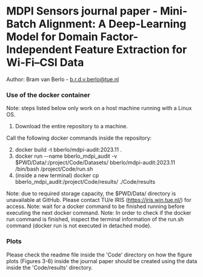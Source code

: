 # MDPI Sensors journal paper - Mini-Batch Alignment: A Deep-Learning Model for Domain Factor-Independent Feature Extraction for Wi-Fi–CSI Data
Author: Bram van Berlo - b.r.d.v.berlo@tue.nl

### Use of the docker container
Note: steps listed below only work on a host machine running with a Linux OS.

1) Download the entire repository to a machine.

Call the following docker commands inside the repository:

2) docker build -t bberlo/mdpi-audit:2023.11 .
3) docker run --name bberlo_mdpi_audit -v $PWD/Data/:/project/Code/Datasets/ bberlo/mdpi-audit:2023.11 /bin/bash /project/Code/run.sh
4) (inside a new terminal) docker cp bberlo_mdpi_audit:/project/Code/results/ ./Code/results

Note: due to required storage capacity, the $PWD/Data/ directory is unavailable at GitHub. Please contact TU/e IRIS (https://iris.win.tue.nl/) for access. 
Note: wait for a docker command to be finished running before executing the next docker command.
Note: In order to check if the docker run command is finished, inspect the terminal information of the run.sh command (docker run is not executed in detached mode).

### Plots

Please check the readme file inside the 'Code' directory on how the figure plots (Figures 3-6) inside the journal paper should be created using the data inside the 'Code/results' directory.
